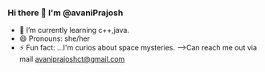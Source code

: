 ### Hi there 👋 I'm @avaniPrajosh


- 🌱 I’m currently learning c++,java.
- 😄 Pronouns: she/her
- ⚡ Fun fact: ...I'm curios about space mysteries.
-->Can reach me out via mail avaniprajoshct@gmail.com 

